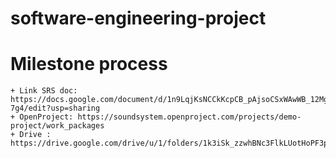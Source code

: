 # software-engineering-project
# Milestone process
    + Link SRS doc: https://docs.google.com/document/d/1n9LqjKsNCCkKcpCB_pAjsoCSxWAwWB_12Mg9REP-7g4/edit?usp=sharing
    + OpenProject: https://soundsystem.openproject.com/projects/demo-project/work_packages
    + Drive : https://drive.google.com/drive/u/1/folders/1k3iSk_zzwhBNc3FlkLUotHoPF3pTn4CS


